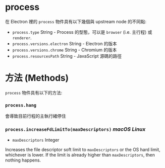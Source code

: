 # process

在 Electron 裡的 `process` 物件具有以下幾個與 upstream node 的不同點:

* `process.type` String - Process 的型態，可以是 `browser` (i.e. 主行程) 或 `renderer`.
* `process.versions.electron` String - Electron 的版本
* `process.versions.chrome` String - Chromium 的版本
* `process.resourcesPath` String - JavaScript 源碼的路徑

# 方法 (Methods)

`process` 物件具有以下的方法:

### `process.hang`

會導致目前行程的主執行緒停住

### `process.increaseFdLimitTo(maxDescriptors)` _macOS_ _Linux_

* `maxDescriptors` Integer

Increases the file descriptor soft limit to `maxDescriptors` or the OS hard
limit, whichever is lower. If the limit is already higher than
`maxDescriptors`, then nothing happens.
